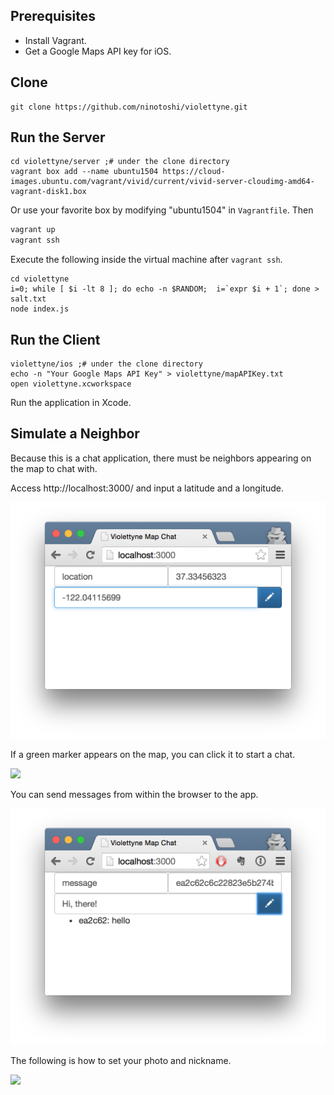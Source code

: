 Prerequisites
--
- Install Vagrant.
- Get a Google Maps API key for iOS.


Clone
--

```
git clone https://github.com/ninotoshi/violettyne.git
```


Run the Server
--

```
cd violettyne/server ;# under the clone directory
vagrant box add --name ubuntu1504 https://cloud-images.ubuntu.com/vagrant/vivid/current/vivid-server-cloudimg-amd64-vagrant-disk1.box
```

Or use your favorite box by modifying "ubuntu1504" in `Vagrantfile`.
Then

```sh
vagrant up
vagrant ssh
```

Execute the following inside the virtual machine after `vagrant ssh`.
```
cd violettyne
i=0; while [ $i -lt 8 ]; do echo -n $RANDOM;  i=`expr $i + 1`; done > salt.txt
node index.js
```


Run the Client
--

```
violettyne/ios ;# under the clone directory
echo -n "Your Google Maps API Key" > violettyne/mapAPIKey.txt
open violettyne.xcworkspace
```

Run the application in Xcode.


Simulate a Neighbor
--
Because this is a chat application, there must be neighbors appearing on the map to chat with.

Access http://localhost:3000/ and input a latitude and a longitude.

![location](readme/location.png)

If a green marker appears on the map, you can click it to start a chat.

<img src="readme/chat.gif" width="320"/>

You can send messages from within the browser to the app.

![message](readme/message.png)

The following is how to set your photo and nickname.

<img src="readme/setting.gif" width="318"/>
